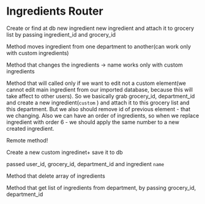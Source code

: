 # Ingredients Router

Create or find at db new ingredient new ingredient and attach it to grocery list by passing ingredient\_id and grocery\_id

Method moves ingredient from one department to another\(can work only with custom ingredients\)

Method that changes the ingredients -&gt; name works only with custom ingredients

Method that will called only if we want to edit not a custom element\(we cannot edit main ingredient from our imported database, because this will take affect to other users\). So we basically grab grocery\_id, department\_id and create a new ingredient\(`custom` \) and attach it to this grocery list and this department. But we also should remove id of previous element - that we changing. Also we can have an order of ingredients, so when we replace ingredient with order 6 - we should apply the same number to a new created ingredient.



Remote method!

Create a new custom ingredinet+ save it to db

passed user\_id, grocery\_id, department\_id and ingredient `name`  



Method that delete array of ingredients



Method that get list of ingredients from department, by passing grocery\_id, department\_id

